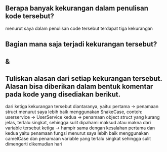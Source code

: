 ## Berapa banyak kekurangan dalam penulisan kode tersebut?

menurut saya dalam penulisan code tersebut terdapat tiga kekurangan

## Bagian mana saja terjadi kekurangan tersebut?

## &

## Tuliskan alasan dari setiap kekurangan tersebut. Alasan bisa diberikan dalam bentuk komentar pada kode yang disediakan berikut.

dari ketiga kekurangan tersebut diantaranya, yaitu:
pertama -> penamaan struct menurut saya lebih baik menggunakan SnakeCase, contoh: userservice -> UserService
kedua -> penamaan object struct yang kurang jelas, terlalu singkat, sehingga sulit dipahami maksud atau makna dari variable tersebut
ketiga -> hampir sama dengan kesalahan pertama dan kedua yaitu penamaan fungsi menurut saya lebih baik menggunakan camelCase dan penamaan variable yang terlalu singkat sehingga sulit dimengerti dikemudian hari
